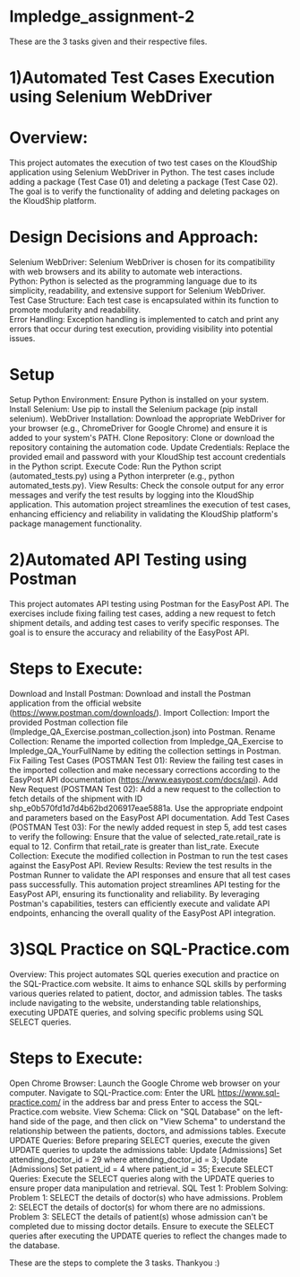 # Impledge_assignment-2

These are the 3 tasks given and their respective files.

# 1)Automated Test Cases Execution using Selenium WebDriver

# Overview:
This project automates the execution of two test cases on the KloudShip application using Selenium WebDriver in Python. The test cases include adding a package (Test Case 01) and deleting a package (Test Case 02). The goal is to verify the functionality of adding and deleting packages on the KloudShip platform.

# Design Decisions and Approach:
Selenium WebDriver: Selenium WebDriver is chosen for its compatibility with web browsers and its ability to automate web interactions.<br/>
Python: Python is selected as the programming language due to its simplicity, readability, and extensive support for Selenium WebDriver.</br>
Test Case Structure: Each test case is encapsulated within its function to promote modularity and readability.<br />
Error Handling: Exception handling is implemented to catch and print any errors that occur during test execution, providing visibility into potential issues.<br />

# Setup
Setup Python Environment: Ensure Python is installed on your system.
Install Selenium: Use pip to install the Selenium package (pip install selenium).
WebDriver Installation: Download the appropriate WebDriver for your browser (e.g., ChromeDriver for Google Chrome) and ensure it is added to your system's PATH.
Clone Repository: Clone or download the repository containing the automation code.
Update Credentials: Replace the provided email and password with your KloudShip test account credentials in the Python script.
Execute Code: Run the Python script (automated_tests.py) using a Python interpreter (e.g., python automated_tests.py).
View Results: Check the console output for any error messages and verify the test results by logging into the KloudShip application.
This automation project streamlines the execution of test cases, enhancing efficiency and reliability in validating the KloudShip platform's package management functionality.

# 2)Automated API Testing using Postman
This project automates API testing using Postman for the EasyPost API. The exercises include fixing failing test cases, adding a new request to fetch shipment details, and adding test cases to verify specific responses. The goal is to ensure the accuracy and reliability of the EasyPost API.

# Steps to Execute:

Download and Install Postman: Download and install the Postman application from the official website (https://www.postman.com/downloads/).
Import Collection: Import the provided Postman collection file (Impledge_QA_Exercise.postman_collection.json) into Postman.
Rename Collection: Rename the imported collection from Impledge_QA_Exercise to Impledge_QA_YourFullName by editing the collection settings in Postman.
Fix Failing Test Cases (POSTMAN Test 01): Review the failing test cases in the imported collection and make necessary corrections according to the EasyPost API documentation (https://www.easypost.com/docs/api).
Add New Request (POSTMAN Test 02): Add a new request to the collection to fetch details of the shipment with ID shp_e0b570fd1d7d4b62bd206917eae5881a. Use the appropriate endpoint and parameters based on the EasyPost API documentation.
Add Test Cases (POSTMAN Test 03): For the newly added request in step 5, add test cases to verify the following:
Ensure that the value of selected_rate.retail_rate is equal to 12.
Confirm that retail_rate is greater than list_rate.
Execute Collection: Execute the modified collection in Postman to run the test cases against the EasyPost API.
Review Results: Review the test results in the Postman Runner to validate the API responses and ensure that all test cases pass successfully.
This automation project streamlines API testing for the EasyPost API, ensuring its functionality and reliability. By leveraging Postman's capabilities, testers can efficiently execute and validate API endpoints, enhancing the overall quality of the EasyPost API integration.

# 3)SQL Practice on SQL-Practice.com

Overview:
This project automates SQL queries execution and practice on the SQL-Practice.com website. It aims to enhance SQL skills by performing various queries related to patient, doctor, and admission tables. The tasks include navigating to the website, understanding table relationships, executing UPDATE queries, and solving specific problems using SQL SELECT queries.

# Steps to Execute:

Open Chrome Browser: Launch the Google Chrome web browser on your computer.
Navigate to SQL-Practice.com: Enter the URL https://www.sql-practice.com/ in the address bar and press Enter to access the SQL-Practice.com website.
View Schema: Click on "SQL Database" on the left-hand side of the page, and then click on "View Schema" to understand the relationship between the patients, doctors, and admissions tables.
Execute UPDATE Queries: Before preparing SELECT queries, execute the given UPDATE queries to update the admissions table:
Update [Admissions] Set attending_doctor_id = 29 where attending_doctor_id = 3;
Update [Admissions] Set patient_id = 4 where patient_id = 35;
Execute SELECT Queries: Execute the SELECT queries along with the UPDATE queries to ensure proper data manipulation and retrieval.
SQL Test 1: Problem Solving:
Problem 1: SELECT the details of doctor(s) who have admissions.
Problem 2: SELECT the details of doctor(s) for whom there are no admissions.
Problem 3: SELECT the details of patient(s) whose admission can't be completed due to missing doctor details.
Ensure to execute the SELECT queries after executing the UPDATE queries to reflect the changes made to the database.

These are the steps to complete the 3 tasks.
Thankyou :)


